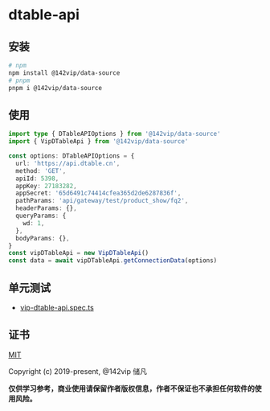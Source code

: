 # dtable-api

## 安装

```bash
# npm
npm install @142vip/data-source
# pnpm
pnpm i @142vip/data-source
```

## 使用

```ts
import type { DTableAPIOptions } from '@142vip/data-source'
import { VipDTableApi } from '@142vip/data-source'

const options: DTableAPIOptions = {
  url: 'https://api.dtable.cn',
  method: 'GET',
  apiId: 5398,
  appKey: 27183282,
  appSecret: '65d6491c74414cfea365d2de6287836f',
  pathParams: 'api/gateway/test/product_show/fq2',
  headerParams: {},
  queryParams: {
    wd: 1,
  },
  bodyParams: {},
}
const vipDTableApi = new VipDTableApi()
const data = await vipDTableApi.getConnectionData(options)
```

## 单元测试

- [vip-dtable-api.spec.ts](../../test/vip-dtable-api.spec.ts)

## 证书

[MIT](https://opensource.org/license/MIT)

Copyright (c) 2019-present, @142vip 储凡

**仅供学习参考，商业使用请保留作者版权信息，作者不保证也不承担任何软件的使用风险。**
